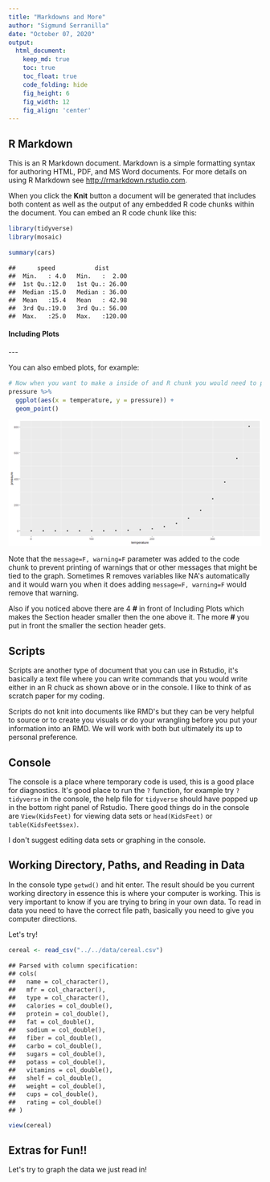 ```yaml
---
title: "Markdowns and More"
author: "Sigmund Serranilla"
date: "October 07, 2020"
output:
  html_document:  
    keep_md: true
    toc: true
    toc_float: true
    code_folding: hide
    fig_height: 6
    fig_width: 12
    fig_align: 'center'
---
```




## R Markdown

This is an R Markdown document. Markdown is a simple formatting syntax for authoring HTML, PDF, and MS Word documents. For more details on using R Markdown see <http://rmarkdown.rstudio.com>.

When you click the **Knit** button a document will be generated that includes both content as well as the output of any embedded R code chunks within the document. You can embed an R code chunk like this:


```r
library(tidyverse)
library(mosaic)
```


```r
summary(cars)
```

```
##      speed           dist       
##  Min.   : 4.0   Min.   :  2.00  
##  1st Qu.:12.0   1st Qu.: 26.00  
##  Median :15.0   Median : 36.00  
##  Mean   :15.4   Mean   : 42.98  
##  3rd Qu.:19.0   3rd Qu.: 56.00  
##  Max.   :25.0   Max.   :120.00
```

#### Including Plots

---  <!-- THIS COLORED PART IS COMMENTED OUT, but the three dashes in front of the comment make a little dividing line in you knited document -->

You can also embed plots, for example:


```r
# Now when you want to make a inside of and R chunk you would need to put the # sign in front so it's a little different depending on if you are inside or outside of an R chunk.
pressure %>% 
  ggplot(aes(x = temperature, y = pressure)) +
  geom_point()
```

![](Markdowns_and_More_files/figure-html/pressure-1.png)<!-- -->

Note that the `message=F, warning=F` parameter was added to the code chunk to prevent printing of warnings that or other messages that might be tied to the graph. Sometimes R removes variables like NA's automatically and it would warn you when it does adding `message=F, warning=F` would remove that warning. 

Also if you noticed above there are 4 **#** in front of Including Plots which makes the Section header smaller then the one above it. The more **#** you put in front the smaller the section header gets.


## Scripts 

Scripts are another type of document that you can use in Rstudio, it's basically a text file where you can write commands that you would write either in an R chuck as shown above or in the console. I like to think of as scratch paper for my coding. 

Scripts do not knit into documents like RMD's but they can be very helpful to source or to create you visuals or do your wrangling before you put your information into an RMD. We will work with both but ultimately its up to personal preference. 

## Console 

The console is a place where temporary code is used, this is a good place for diagnostics. It's good place to run the `?` function, for example try `?tidyverse` in the console, the help file for `tidyverse` should have popped up in the bottom right panel of Rstudio. There good things do in the console are `View(KidsFeet)` for viewing data sets or `head(KidsFeet)` or `table(KidsFeet$sex)`.

I don't suggest editing data sets or graphing in the console.

## Working Directory, Paths, and Reading in Data

In the console type `getwd()` and hit enter. The result should be you current working directory in essence this is where your computer is working. This is very important to know if you are trying to bring in your own data. To read in data you need to have the correct file path, basically you need to give you computer directions.  

Let's try!


```r
cereal <- read_csv("../../data/cereal.csv")
```

```
## Parsed with column specification:
## cols(
##   name = col_character(),
##   mfr = col_character(),
##   type = col_character(),
##   calories = col_double(),
##   protein = col_double(),
##   fat = col_double(),
##   sodium = col_double(),
##   fiber = col_double(),
##   carbo = col_double(),
##   sugars = col_double(),
##   potass = col_double(),
##   vitamins = col_double(),
##   shelf = col_double(),
##   weight = col_double(),
##   cups = col_double(),
##   rating = col_double()
## )
```

```r
view(cereal)
```


## Extras for Fun!! 

Let's try to graph the data we just read in!





